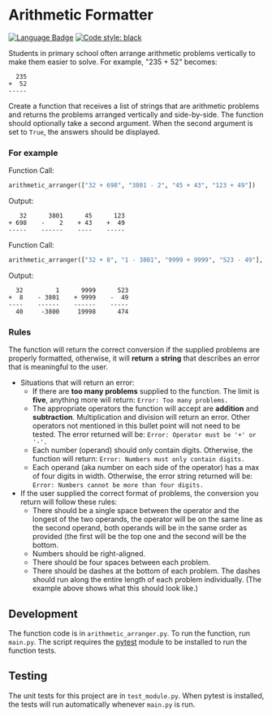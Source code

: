# Arithmetic Formatter

[![Language Badge](https://img.shields.io/badge/Python-3776AB?style=for-the-badge&logo=python&logoColor=white)](https://www.python.org/) [![Code style: black](https://img.shields.io/badge/code%20style-black-000000.svg?style=for-the-badge)](https://github.com/psf/black)

Students in primary school often arrange arithmetic problems vertically to make them easier to solve. For example, "235 + 52" becomes:

```
  235
+  52
-----
```

Create a function that receives a list of strings that are arithmetic problems and returns the problems arranged vertically and side-by-side. The function should optionally take a second argument. When the second argument is set to `True`, the answers should be displayed.

### For example

Function Call:

```py
arithmetic_arranger(["32 + 698", "3801 - 2", "45 + 43", "123 + 49"])
```

Output:

```
   32      3801      45      123
+ 698    -    2    + 43    +  49
-----    ------    ----    -----
```

Function Call:

```py
arithmetic_arranger(["32 + 8", "1 - 3801", "9999 + 9999", "523 - 49"], True)
```

Output:

```
  32         1      9999      523
+  8    - 3801    + 9999    -  49
----    ------    ------    -----
  40     -3800     19998      474
```

### Rules

The function will return the correct conversion if the supplied problems are properly formatted, otherwise, it will **return** a **string** that describes an error that is meaningful to the user.

-   Situations that will return an error:
    -   If there are **too many problems** supplied to the function. The limit is **five**, anything more will return:
        `Error: Too many problems.`
    -   The appropriate operators the function will accept are **addition** and **subtraction**. Multiplication and division will return an error. Other operators not mentioned in this bullet point will not need to be tested. The error returned will be:
        `Error: Operator must be '+' or '-'.`
    -   Each number (operand) should only contain digits. Otherwise, the function will return:
        `Error: Numbers must only contain digits.`
    -   Each operand (aka number on each side of the operator) has a max of four digits in width. Otherwise, the error string returned will be:
        `Error: Numbers cannot be more than four digits.`
-   If the user supplied the correct format of problems, the conversion you return will follow these rules:
    -   There should be a single space between the operator and the longest of the two operands, the operator will be on the same line as the second operand, both operands will be in the same order as provided (the first will be the top one and the second will be the bottom.
    -   Numbers should be right-aligned.
    -   There should be four spaces between each problem.
    -   There should be dashes at the bottom of each problem. The dashes should run along the entire length of each problem individually. (The example above shows what this should look like.)

## Development

The function code is in `arithmetic_arranger.py`. To run the function, run `main.py`. The script requires the [pytest](https://pytest.org/) module to be installed to run the function tests.

## Testing

The unit tests for this project are in `test_module.py`. When pytest is installed, the tests will run automatically whenever `main.py` is run.
